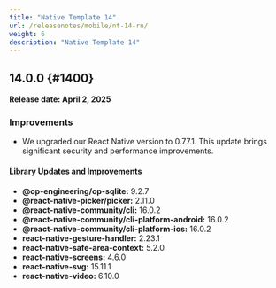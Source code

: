 ```yaml
---
title: "Native Template 14"
url: /releasenotes/mobile/nt-14-rn/
weight: 6
description: "Native Template 14"
---
```


## 14.0.0 {#1400}

**Release date: April 2, 2025**

### Improvements

- We upgraded our React Native version to 0.77.1. This update brings significant security and performance improvements.

#### Library Updates and Improvements

- **@op-engineering/op-sqlite:** 9.2.7
- **@react-native-picker/picker:** 2.11.0
- **@react-native-community/cli:** 16.0.2
- **@react-native-community/cli-platform-android:** 16.0.2
- **@react-native-community/cli-platform-ios:** 16.0.2
- **react-native-gesture-handler:** 2.23.1
- **react-native-safe-area-context:** 5.2.0
- **react-native-screens:** 4.6.0
- **react-native-svg:** 15.11.1
- **react-native-video:** 6.10.0
